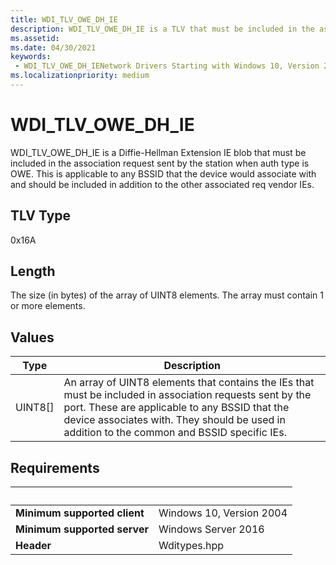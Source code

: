 ```yaml
---
title: WDI_TLV_OWE_DH_IE
description: WDI_TLV_OWE_DH_IE is a TLV that must be included in the association request sent by the station when the auth type is OWE. 
ms.assetid:
ms.date: 04/30/2021
keywords:
 - WDI_TLV_OWE_DH_IENetwork Drivers Starting with Windows 10, Version 2004
ms.localizationpriority: medium
---
```


# WDI\_TLV\_OWE\_DH\_IE

WDI\_TLV\_OWE\_DH\_IE is a Diffie-Hellman Extension IE blob that must be included in the association request sent by the station when auth type is OWE. This is applicable to any BSSID that the device would associate with and should be included in addition to the other associated req vendor IEs.

## TLV Type

0x16A

## Length

The size (in bytes) of the array of UINT8 elements. The array must contain 1 or more elements.

## Values

| Type | Description |
| --- | --- |
| UINT8\[\] | An array of UINT8 elements that contains the IEs that must be included in association requests sent by the port. These are applicable to any BSSID that the device associates with. They should be used in addition to the common and BSSID specific IEs. |

## Requirements

| &nbsp; | &nbsp; |
| ------ | ------ |
| **Minimum supported client** | Windows 10, Version 2004 |
| **Minimum supported server** | Windows Server 2016 |
| **Header** | Wditypes.hpp |
